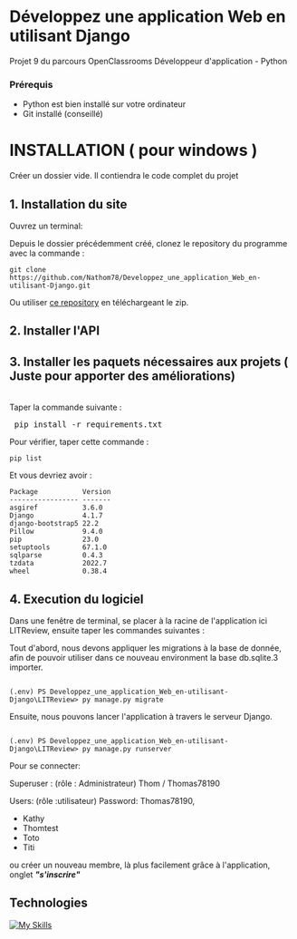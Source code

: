 # Développez une application Web en utilisant Django
Projet 9 du parcours OpenClassrooms Développeur d'application - Python

### Prérequis
* Python est bien installé sur votre ordinateur
* Git installé (conseillé)

# INSTALLATION ( pour windows )

Créer un dossier vide. Il contiendra le code complet du projet
## 1. Installation du site

Ouvrez un terminal:

Depuis le dossier précédemment créé, clonez le repository du programme avec la commande :

<pre><code>git clone https://github.com/Nathom78/Developpez_une_application_Web_en-utilisant-Django.git</code></pre>

Ou utiliser [ce repository](https://github.com/Nathom78/Developpez_une_application_Web_en-utilisant-Django.git) en téléchargeant le zip.
<br>


## 2. Installer l'API



## 3. Installer les paquets nécessaires aux projets ( Juste pour apporter des améliorations)

<br>
Taper la commande suivante : 
<pre> pip install -r requirements.txt </pre>
Pour vérifier, taper cette commande :
<pre><code>pip list</code></pre>
Et vous devriez avoir :
<pre><code>Package           Version
----------------- -------
asgiref           3.6.0
Django            4.1.7
django-bootstrap5 22.2
Pillow            9.4.0
pip               23.0
setuptools        67.1.0
sqlparse          0.4.3
tzdata            2022.7
wheel             0.38.4
</code></pre>

## 4. Execution du logiciel

Dans une fenêtre de terminal, se placer à la racine de l'application
ici LITReview, ensuite taper les commandes suivantes :

Tout d'abord, nous devons appliquer les migrations à la base de donnée,
afin de pouvoir utiliser dans ce nouveau environment la base db.sqlite.3 importer. 
<pre><code>
(.env) PS Developpez_une_application_Web_en-utilisant-Django\LITReview> py manage.py migrate
</code></pre>

Ensuite, nous pouvons lancer l'application à travers le serveur Django.

<pre><code>
(.env) PS Developpez_une_application_Web_en-utilisant-Django\LITReview> py manage.py runserver 
</code></pre>

Pour se connecter:

Superuser : (rôle : Administrateur) Thom / Thomas78190

Users: (rôle :utilisateur) Password: Thomas78190,
- Kathy
- Thomtest
- Toto
- Titi

ou créer un nouveau membre, là plus facilement grâce à l'application, onglet  **_"s'inscrire"_**

## Technologies
[![My Skills](https://skillicons.dev/icons?i=git,github,python,django&theme=dark)](https://skillicons.dev)





